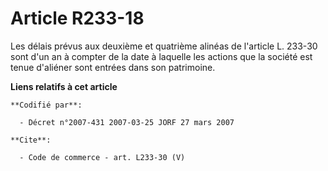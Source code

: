 # Article R233-18

Les délais prévus aux deuxième et quatrième alinéas de l'article L. 233-30 sont d'un an à compter de la date à laquelle les
actions que la société est tenue d'aliéner sont entrées dans son patrimoine.

**Liens relatifs à cet article**

	**Codifié par**:

	  - Décret n°2007-431 2007-03-25 JORF 27 mars 2007

	**Cite**:

	  - Code de commerce - art. L233-30 (V)
